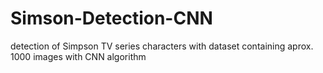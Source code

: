 # Simson-Detection-CNN
detection of Simpson TV series characters with dataset containing aprox. 1000 images with CNN algorithm
